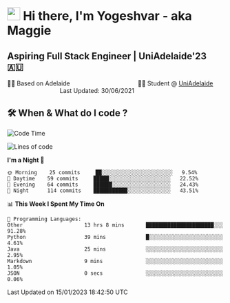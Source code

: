 <h1><img src="https://emojis.slackmojis.com/emojis/images/1531849430/4246/blob-sunglasses.gif?1531849430" width="30"/> Hi there, I'm Yogeshvar - aka Maggie</h1>

## Aspiring Full Stack Engineer | UniAdelaide'23 🇦🇺  
🏂🏻  Based on Adelaide &nbsp;&nbsp;&nbsp;&nbsp;&nbsp;&nbsp;&nbsp;&nbsp;&nbsp;&nbsp;&nbsp;&nbsp;&nbsp;&nbsp;&nbsp;&nbsp;&nbsp;&nbsp;&nbsp;&nbsp;&nbsp;&nbsp;&nbsp;&nbsp;&nbsp;&nbsp;&nbsp;&nbsp;&nbsp;&nbsp;&nbsp;&nbsp;&nbsp;&nbsp;&nbsp;&nbsp;&nbsp;&nbsp;&nbsp;👨‍💻 Student @ [UniAdelaide](https://www.adelaide.edu.au)   &nbsp;&nbsp;&nbsp;&nbsp;&nbsp;&nbsp;&nbsp;&nbsp;&nbsp;&nbsp;&nbsp;&nbsp;&nbsp;&nbsp;&nbsp;&nbsp;&nbsp;&nbsp;&nbsp;&nbsp;&nbsp;&nbsp;&nbsp;&nbsp;&nbsp;&nbsp;&nbsp;&nbsp;&nbsp;&nbsp;&nbsp;Last Updated: 30/06/2021

## 🛠 When & What do I code ?  

<!--START_SECTION:waka-->
![Code Time](http://img.shields.io/badge/Code%20Time-1%2C904%20hrs%2054%20mins-blue)

![Lines of code](https://img.shields.io/badge/From%20Hello%20World%20I%27ve%20Written-2%20Million%20lines%20of%20code-blue)

**I'm a Night 🦉** 

```text
🌞 Morning    25 commits     ██░░░░░░░░░░░░░░░░░░░░░░░   9.54% 
🌆 Daytime    59 commits     █████░░░░░░░░░░░░░░░░░░░░   22.52% 
🌃 Evening    64 commits     ██████░░░░░░░░░░░░░░░░░░░   24.43% 
🌙 Night      114 commits    ███████████░░░░░░░░░░░░░░   43.51%

```


📊 **This Week I Spent My Time On** 

```text
💬 Programming Languages: 
Other                    13 hrs 8 mins       ██████████████████████░░░   91.28% 
Python                   39 mins             █░░░░░░░░░░░░░░░░░░░░░░░░   4.61% 
Java                     25 mins             ░░░░░░░░░░░░░░░░░░░░░░░░░   2.95% 
Markdown                 9 mins              ░░░░░░░░░░░░░░░░░░░░░░░░░   1.05% 
JSON                     0 secs              ░░░░░░░░░░░░░░░░░░░░░░░░░   0.06%

```


 Last Updated on 15/01/2023 18:42:50 UTC
<!--END_SECTION:waka-->
